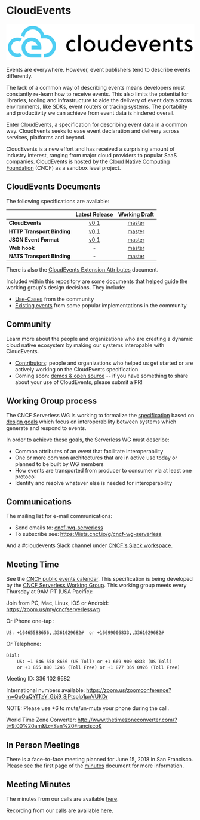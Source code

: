 # CloudEvents

![CloudEvents logo](https://github.com/cncf/artwork/blob/master/cloudevents/horizontal/color/cloudevents-horizontal-color.png)

Events are everywhere.  However, event publishers tend to describe events
differently.

The lack of a common way of describing events means developers must constantly
re-learn how to receive events.  This also limits the potential for libraries,
tooling and infrastructure to aide the delivery of event data across
environments, like SDKs, event routers or tracing systems.  The portability and
productivity we can achieve from event data is hindered overall.

Enter CloudEvents, a specification for describing event data in a common way.
CloudEvents seeks to ease event declaration and delivery across services,
platforms and beyond.

CloudEvents is a new effort and has received a surprising amount of industry
interest, ranging from major cloud providers to popular SaaS companies.
CloudEvents is hosted by the
[Cloud Native Computing Foundation](https://cncf.io) (CNCF) as a sandbox
level project.

## CloudEvents Documents

The following specifications are available:

| | Latest Release | Working Draft |
| :--- | :---: | :---: |
| **CloudEvents** | [v0.1](https://github.com/cloudevents/spec/blob/v0.1/spec.md) | [master](https://github.com/cloudevents/spec/blob/master/spec.md) |
| **HTTP Transport Binding** | [v0.1](https://github.com/cloudevents/spec/blob/v0.1/http-transport-binding.md) | [master](https://github.com/cloudevents/spec/blob/master/http-transport-binding.md) |
| **JSON Event Format** | [v0.1](https://github.com/cloudevents/spec/blob/v0.1/json-format.md) | [master](https://github.com/cloudevents/spec/blob/master/json-format.md) |
| **Web hook** | - | [master](https://github.com/cloudevents/spec/blob/master/http-webhook.md) |
| **NATS Transport Binding** | - | [master](https://github.com/cloudevents/spec/blob/master/nats-transport-binding.md) |

There is also the [CloudEvents Extension Attributes](https://github.com/cloudevents/spec/blob/master/extensions.md)
document.

Included within this repository are some documents that helped guide the
working group's design decisions. They include:
- [Use-Cases](about/use-cases.md) from the community
- [Existing events](about/references.md) from some popular implementations
  in the community

## Community

Learn more about the people and organizations who are creating a dynamic
cloud native ecosystem by making our systems interopable with CloudEvents.

* [Contributors](community/contributors.md): people and organizations who helped
us get started or are actively working on the CloudEvents specification.
* Coming soon: [demos & open source](community/README.md) -- if you have
something to share about your use of CloudEvents, please submit a PR!


## Working Group process

The CNCF Serverless WG is working to formalize the [specification](spec.md)
based on [design goals](spec.md#design-goals) which focus on interoperability
between systems which generate and respond to events.

In order to achieve these goals, the Serverless WG must describe:
- Common attributes of an *event* that facilitate interoperability
- One or more common architectures that are in active use today or planned to
  be built by WG members
- How events are transported from producer to consumer via at least one protocol
- Identify and resolve whatever else is needed for interoperability

## Communications

The mailing list for e-mail communications:
- Send emails to: [cncf-wg-serverless](mailto:cncf-wg-serverless@lists.cncf.io)
- To subscribe see: https://lists.cncf.io/g/cncf-wg-serverless

And a #cloudevents Slack channel under
[CNCF's Slack workspace](https://slack.cncf.io/).

## Meeting Time

See the [CNCF public events calendar](https://www.cncf.io/community/calendar/).
This specification is being developed by the
[CNCF Serverless Working Group](https://github.com/cncf/wg-serverless).
This working group meets every Thursday at 9AM PT (USA Pacific):

Join from PC, Mac, Linux, iOS or Android: https://zoom.us/my/cncfserverlesswg

Or iPhone one-tap :

    US: +16465588656,,3361029682#  or +16699006833,,3361029682#

Or Telephone:

    Dial:
        US: +1 646 558 8656 (US Toll) or +1 669 900 6833 (US Toll)
        or +1 855 880 1246 (Toll Free) or +1 877 369 0926 (Toll Free)

Meeting ID: 336 102 9682

International numbers available:
 https://zoom.us/zoomconference?m=QpOqQYfTzY_Gbj9_8jPtsplp1pnVUKDr

NOTE: Please use \*6 to mute/un-mute your phone during the call.

World Time Zone Converter:
http://www.thetimezoneconverter.com/?t=9:00%20am&tz=San%20Francisco&

## In Person Meetings

There is a face-to-face meeting planned for June 15, 2018
in San Francisco. Please see the first page of the
[minutes](https://docs.google.com/document/d/1OVF68rpuPK5shIHILK9JOqlZBbfe91RNzQ7u_P7YCDE/edit#)
document for more information.

## Meeting Minutes

The minutes from our calls are available
[here](https://docs.google.com/document/d/1OVF68rpuPK5shIHILK9JOqlZBbfe91RNzQ7u_P7YCDE/edit#).

Recording from our calls are available
[here](https://www.youtube.com/playlist?list=PLj6h78yzYM2Ph7YoBIgsZNW_RGJvNlFOt).
